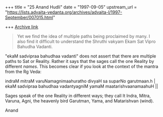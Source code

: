 +++
title = "25 Anand Hudli"
date = "1997-09-05"
upstream_url = "https://lists.advaita-vedanta.org/archives/advaita-l/1997-September/007015.html"

+++
[Archive link](https://lists.advaita-vedanta.org/archives/advaita-l/1997-September/007015.html)

>Yet we find the idea of multiple paths being proclaimed by many.
>I also find it difficult to understand the Shruthi vakyam Ekam Sat Vipro
>Bahudha Vadanti.

 "ekaM sadvipraa bahudhaa vadanti" does not assert that there are
  multiple paths to Sat or Reality. Rather it says  that the sages call
  the one Reality by different _names_. This becomes clear if you look at
  the context of the mantra from the Rg Veda:

   indraM mitraM varuNamagnimaahuratho divyaH sa suparNo garutmaan.h |
   ekaM sadvipraa bahudhaa vadantyagniM yamaM maatarishvaanamaahuH ||

   Sages speak of the one Reality in different ways; they call It Indra,
   Mitra, Varuna, Agni, the heavenly bird Garutman, Yama, and Matarishvan
   (wind).


 Anand

